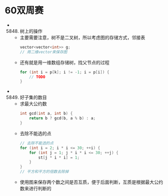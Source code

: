 # 60双周赛

- 5848. 树上的操作
    - 主要需要注意，树不是二叉树，所以考虑图的存储方式，邻接表
        ```C++
        vector<vector<int>> g;
        // 用二维vector来保存图
        ```
    - 还有就是用一维数组存储树，找父节点的过程
        ```C++
        for (int i = p[k]; i != -1; i = p[i]) {
            // TODO
        }
        ```


- 5849. 好子集的数目
    - 求最大公约数
        ```C++
        int gcd(int a, int b) {
            return b ? gcd(b, a % b) : a;
        }
        ```
    - 去除不能选的点
        ```C++
        // 去除不能选的点
        for (int i = 2; i * i <= 30; ++i) {
            for (int j = 1; j * i * i <= 30; ++j) {
                st[j * i * i] = 1;
            }
        }
        // 平方和平方的倍数去除掉
        ```
    - 使用图来保存两个数之间是否互质，便于后面判断，互质是根据最大公约数来进行判断的
